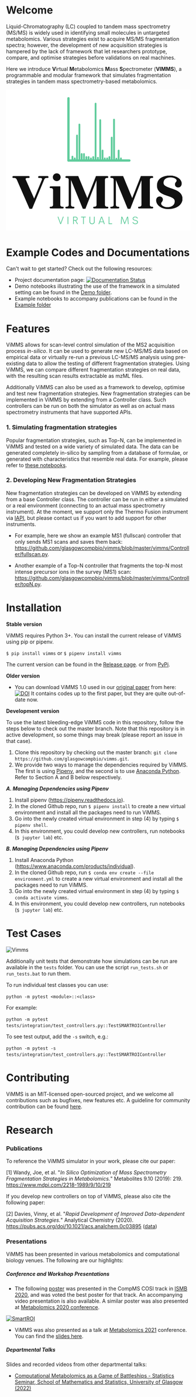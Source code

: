 # Welcome

Liquid-Chromatography (LC) coupled to tandem mass spectrometry (MS/MS) is widely used in identifying small molecules in
untargeted metabolomics. Various strategies exist to acquire MS/MS fragmentation spectra; however, the development of 
new acquisition strategies is hampered by the lack of framework that let researchers prototype, compare, and optimise 
strategies before validations on real machines. 

Here we introduce **V**irtual **M**etabolomics **M**ass **S**pectrometer 
(**VIMMS**), a programmable and modular framework that simulates fragmentation strategies in tandem mass spectrometry-based 
metabolomics. 

![ViMMS Logo](images/logo.png?raw=true "ViMMS Logo")

# Example Codes and Documentations

Can't wait to get started? Check out the following resources:
- Project documentation page: [![Documentation Status](https://readthedocs.org/projects/vimms/badge/?version=latest)](http://vimms.readthedocs.io/?badge=latest)
- Demo notebooks illustrating the use of the framework in a simulated setting can be found in the [Demo folder](https://github.com/glasgowcompbio/vimms/tree/master/demo).
- Example notebooks to accompany publications can be found in the [Example folder](https://github.com/glasgowcompbio/vimms/tree/master/examples)

# Features

ViMMS allows for scan-level control simulation of the MS2 acquisition 
process *in-silico*. It can be used to generate new LC-MS/MS data based on empirical data or virtually re-run a previous LC-MS/MS 
analysis using pre-existing data to allow the testing of different fragmentation strategies. Using ViMMS, we can 
compare different fragmentation strategies on real data, with the resulting scan results extractable as mzML files.

Additionally ViMMS can also be used as a framework to develop, optimise and test new fragmentation strategies. New 
fragmentation strategies can be implemented in ViMMS by extending from a Controller class. Such controllers can be run
on both the simulator as well as on actual mass spectrometry instruments that have supported APIs. 

### 1. Simulating fragmentation strategies

Popular fragmentation strategies, such as Top-N, can be implemented in ViMMS and 
tested on a wide variety of simulated data. The data can be generated completely in-silico
by sampling from a database of formulae, or generated with characteristics that resemble real data.
For example, please refer to [these notebooks](https://github.com/glasgowcompbio/vimms/tree/master/demo/01.%20Data).

### 2. Developing New Fragmentation Strategies

New fragmentation strategies can be developed on ViMMS by extending from a base Controller class. The controller can be run 
in either a simulated or a real environment (connecting to an actual mass spectrometry instrument). At the moment, we support
only the Thermo Fusion instrument via [IAPI](https://github.com/thermofisherlsms/iapi), but please contact us if you want to 
add support for other instruments.

- For example, here we show an example MS1 (fullscan) controller that only sends MS1 scans and saves them back: 
https://github.com/glasgowcompbio/vimms/blob/master/vimms/Controller/fullscan.py.

- Another example of a Top-N controller that fragments the top-N most intense precursor ions in the survey (MS1) scan:
https://github.com/glasgowcompbio/vimms/blob/master/vimms/Controller/topN.py.

# Installation

**Stable version**


ViMMS requires Python 3+. You can install the current release of ViMMS using pip or pipenv. 

```$ pip install vimms```
or
```$ pipenv install vimms```

The current version can be found in the [Release page](https://github.com/glasgowcompbio/vimms/releases).
or from [PyPi](https://pypi.org/project/vimms/#history).

**Older version**
- You can download ViMMS 1.0 used in our [original paper](https://www.mdpi.com/2218-1989/9/10/219) from here: <a href="https://zenodo.org/badge/latestdoi/196360601"><img src="https://zenodo.org/badge/196360601.svg" alt="DOI"></a>
It contains codes up to the first paper, but they are quite out-of-date now. 

**Development version**

To use the latest bleeding-edge ViMMS code in this repository, follow the steps below to check out the master branch. Note that this repository is in active development, so some things may break (please report an issue in that case).

1. Clone this repository by checking out the master branch: `git clone https://github.com/glasgowcompbio/vimms.git`.
2. We provide two ways to manage the dependencies required by ViMMS. The first is using [Pipenv](https://pipenv.pypa.io/en/latest/), and the second is to use [Anaconda Python](https://www.anaconda.com). Refer to Section A and B below respectively.

***A. Managing Dependencies using Pipenv***

1. Install pipenv (https://pipenv.readthedocs.io).
2. In the cloned Github repo, run `$ pipenv install` to create a new virtual environment and install all the packages need to run ViMMS.
3. Go into the newly created virtual environment in step (4) by typing `$ pipenv shell`.
4. In this environment, you could develop new controllers, run notebooks (`$ jupyter lab`) etc. 

***B. Managing Dependencies using Pipenv***

1. Install Anaconda Python (https://www.anaconda.com/products/individual).
2. In the cloned Github repo, run `$ conda env create --file environment.yml` to create a new virtual environment and install all the packages need to run ViMMS.
3. Go into the newly created virtual environment in step (4) by typing `$ conda activate vimms`.
4. In this environment, you could develop new controllers, run notebooks (`$ jupyter lab`) etc. 

# Test Cases

![Vimms](https://github.com/glasgowcompbio/vimms/workflows/Vimms/badge.svg?branch=master&event=push)

Additionally unit tests that demonstrate how simulations can be run are available in the `tests` folder. You can use the script `run_tests.sh` or `run_tests.bat` to run them.

To run individual test classes you can use:

`python -m pytest <module>::<class>`

For example:

`python -m pytest tests/integration/test_controllers.py::TestSMARTROIController`

To see test output, add the `-s` switch, e.g.:

`python -m pytest -s tests/integration/test_controllers.py::TestSMARTROIController`

# Contributing

ViMMS is an MIT-licensed open-sourced project, and we welcome all contributions such as bugfixes, new features etc.
A guideline for community contribution can be found [here](https://github.com/glasgowcompbio/vimms/blob/master/CONTRIBUTING.md).

# Research

### Publications

To reference the ViMMS simulator in your work, please cite our paper:

[1] Wandy, Joe, et al. "*In Silico Optimization of Mass Spectrometry Fragmentation Strategies in Metabolomics.*" Metabolites 9.10 (2019): 219. https://www.mdpi.com/2218-1989/9/10/219

If you develop new controllers on top of ViMMS, please also cite the following paper: 

[2] Davies, Vinny, et al. "*Rapid Development of Improved Data-dependent Acquisition Strategies.*" Analytical Chemistry (2020). https://pubs.acs.org/doi/10.1021/acs.analchem.0c03895 ([data](http://researchdata.gla.ac.uk/1137/))

### Presentations

ViMMS has been presented in various metabolomics and computational biology venues. The following are our highlights:

##### Conference and Workshop Presentations 

- The following [poster](https://f1000research.com/posters/9-973) was presented in the CompMS COSI track in [ISMB 2020](https://www.iscb.org/ismb2020), and was voted the 
best poster for that track. An accompanying video presentation is also available. A similar poster was also presented
at [Metabolomics 2020 conference](http://metabolomics2020.org/).

[![SmartROI](http://img.youtube.com/vi/kHPYQicGoHE/0.jpg)](https://www.youtube.com/watch?v=kHPYQicGoHE "SmartROI")

- ViMMS was also presented as a talk at [Metabolomics 2021](https://www.metabolomics2021.org/) conference. You can find the [slides here](https://docs.google.com/presentation/d/e/2PACX-1vTADW9uJBYEMK91UGUw_99kHwn8jviT_Wvyj30Z2Akm0rswF_xbS_fUxuq23dVC4g/pub?start=false&loop=false&delayms=3000).

##### Departmental Talks

Slides and recorded videos from other departmental talks:
- [Computational Metabolomics as a Game of Battleships - Statistics Seminar, School of Mathematics and Statistics, University of Glasgow (2022)](https://github.com/vinnydavies/presentations/blob/master/Computational%20Metabolomics%20as%20a%20game%20of%20Battleships%20-%20Glasgow.pptx)
